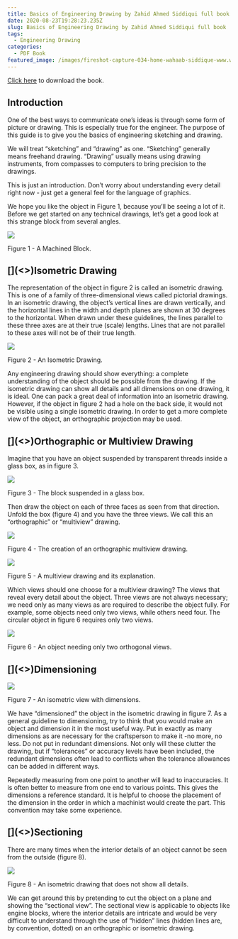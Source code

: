 ```yaml
---
title: Basics of Engineering Drawing by Zahid Ahmed Siddiqui full book pdf format.
date: 2020-08-23T19:28:23.235Z
slug: Basics of Engineering Drawing by Zahid Ahmed Siddiqui full book
tags:
  - Engineering Drawing
categories:
  - PDF Book
featured_image: /images/fireshot-capture-034-home-wahaab-siddique-www.wahaabsiddique.com.png
---
```

<!--StartFragment-->

[Click here](https://firebasestorage.googleapis.com/v0/b/encoded-net-131108.appspot.com/o/Basics%20of%20Engineering%20Drawing%20by%20Zahid%20Ahmed%20Siddiqui%20and%20Dr.%20Ashraf%20(2nd%20Edition).pdf?alt=media&token=eb9503b5-b976-417d-9428-bf6e8360b70b) to download the book.

## Introduction

One of the best ways to communicate one’s ideas is through some form of picture or drawing. This is especially true for the engineer. The purpose of this guide is to give you the basics of engineering sketching and drawing.

We will treat “sketching” and “drawing” as one. “Sketching” generally means freehand drawing. “Drawing” usually means using drawing instruments, from compasses to computers to bring precision to the drawings.

This is just an introduction. Don’t worry about understanding every detail right now - just get a general feel for the language of graphics.

We hope you like the object in Figure 1, because you’ll be seeing a lot of it. Before we get started on any technical drawings, let’s get a good look at this strange block from several angles.

![](https://ocw.mit.edu/courses/mechanical-engineering/2-007-design-and-manufacturing-i-spring-2009/related-resources/fig_01.jpg)

Figure 1 - A Machined Block.

## \[](<>)Isometric Drawing

The representation of the object in figure 2 is called an isometric drawing. This is one of a family of three-dimensional views called pictorial drawings. In an isometric drawing, the object’s vertical lines are drawn vertically, and the horizontal lines in the width and depth planes are shown at 30 degrees to the horizontal. When drawn under these guidelines, the lines parallel to these three axes are at their true (scale) lengths. Lines that are not parallel to these axes will not be of their true length.

![](https://ocw.mit.edu/courses/mechanical-engineering/2-007-design-and-manufacturing-i-spring-2009/related-resources/fig_02.jpg)

Figure 2 - An Isometric Drawing.

Any engineering drawing should show everything: a complete understanding of the object should be possible from the drawing. If the isometric drawing can show all details and all dimensions on one drawing, it is ideal. One can pack a great deal of information into an isometric drawing. However, if the object in figure 2 had a hole on the back side, it would not be visible using a single isometric drawing. In order to get a more complete view of the object, an orthographic projection may be used.

## \[](<>)Orthographic or Multiview Drawing

Imagine that you have an object suspended by transparent threads inside a glass box, as in figure 3.

![](https://ocw.mit.edu/courses/mechanical-engineering/2-007-design-and-manufacturing-i-spring-2009/related-resources/fig_03.jpg)

Figure 3 - The block suspended in a glass box.

Then draw the object on each of three faces as seen from that direction. Unfold the box (figure 4) and you have the three views. We call this an “orthographic” or “multiview” drawing.

![](https://ocw.mit.edu/courses/mechanical-engineering/2-007-design-and-manufacturing-i-spring-2009/related-resources/fig_04.jpg)

Figure 4 - The creation of an orthographic multiview drawing.

![](https://ocw.mit.edu/courses/mechanical-engineering/2-007-design-and-manufacturing-i-spring-2009/related-resources/fig_05.jpg)

Figure 5 - A multiview drawing and its explanation.

Which views should one choose for a multiview drawing? The views that reveal every detail about the object. Three views are not always necessary; we need only as many views as are required to describe the object fully. For example, some objects need only two views, while others need four. The circular object in figure 6 requires only two views.

![](https://ocw.mit.edu/courses/mechanical-engineering/2-007-design-and-manufacturing-i-spring-2009/related-resources/fig_06.jpg)

Figure 6 - An object needing only two orthogonal views.

## \[](<>)Dimensioning

![](https://ocw.mit.edu/courses/mechanical-engineering/2-007-design-and-manufacturing-i-spring-2009/related-resources/fig_07.jpg)

Figure 7 - An isometric view with dimensions.

We have “dimensioned” the object in the isometric drawing in figure 7. As a general guideline to dimensioning, try to think that you would make an object and dimension it in the most useful way. Put in exactly as many dimensions as are necessary for the craftsperson to make it -no more, no less. Do not put in redundant dimensions. Not only will these clutter the drawing, but if “tolerances” or accuracy levels have been included, the redundant dimensions often lead to conflicts when the tolerance allowances can be added in different ways.

Repeatedly measuring from one point to another will lead to inaccuracies. It is often better to measure from one end to various points. This gives the dimensions a reference standard. It is helpful to choose the placement of the dimension in the order in which a machinist would create the part. This convention may take some experience.

## \[](<>)Sectioning

There are many times when the interior details of an object cannot be seen from the outside (figure 8).

![](https://ocw.mit.edu/courses/mechanical-engineering/2-007-design-and-manufacturing-i-spring-2009/related-resources/fig_08.jpg)

Figure 8 - An isometric drawing that does not show all details.

We can get around this by pretending to cut the object on a plane and showing the “sectional view”. The sectional view is applicable to objects like engine blocks, where the interior details are intricate and would be very difficult to understand through the use of “hidden” lines (hidden lines are, by convention, dotted) on an orthographic or isometric drawing.

<!--EndFragment-->